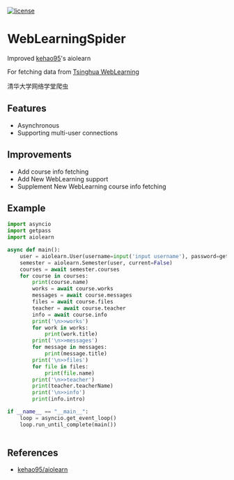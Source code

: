 [![license](https://img.shields.io/github/license/mashape/apistatus.svg?maxAge=2592000)]()
# WebLearningSpider
Improved [kehao95](https://github.com/kehao95)'s aiolearn

For fetching data from [Tsinghua WebLearning](http://learn.tsinghua.edu.cn)

清华大学网络学堂爬虫
## Features
- Asynchronous
- Supporting multi-user connections
## Improvements
- Add course info fetching
- Add New WebLearning support
- Supplement New WebLearning course info fetching
## Example
```python
import asyncio
import getpass
import aiolearn

async def main():
    user = aiolearn.User(username=input('input username'), password=getpass.getpass("input password:"))
    semester = aiolearn.Semester(user, current=False)
    courses = await semester.courses
    for course in courses:
        print(course.name)
        works = await course.works
        messages = await course.messages
        files = await course.files
        teacher = await course.teacher
        info = await course.info
        print('\n>>works')
        for work in works:
            print(work.title)
        print('\n>>messages')
        for message in messages:
            print(message.title)
        print('\n>>files')
        for file in files:
            print(file.name)
        print('\n>>teacher')
        print(teacher.teacherName)
        print('\n>>info')
        print(info.intro)

if __name__ == "__main__":
    loop = asyncio.get_event_loop()
    loop.run_until_complete(main())
    
```
## References
- [kehao95/aiolearn](https://github.com/kehao95/aiolearn)
